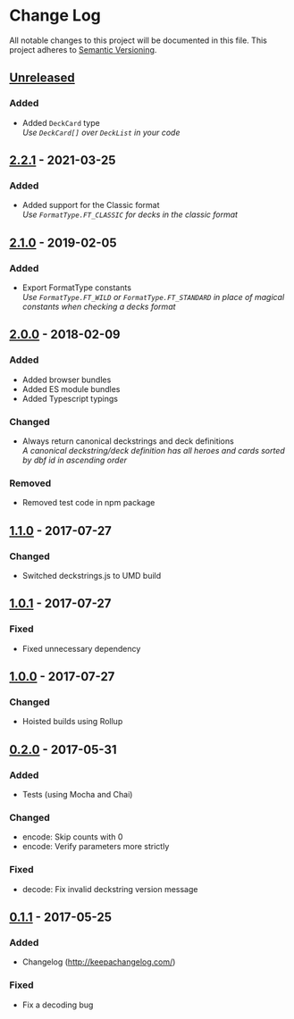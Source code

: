 # Change Log
All notable changes to this project will be documented in this file.
This project adheres to [Semantic Versioning](http://semver.org/).

## [Unreleased]
### Added
- Added `DeckCard` type  
  *Use `DeckCard[]` over `DeckList` in your code*

## [2.2.1] - 2021-03-25
### Added
- Added support for the Classic format  
  *Use `FormatType.FT_CLASSIC` for decks in the classic format*

## [2.1.0] - 2019-02-05
### Added
- Export FormatType constants  
  *Use `FormatType.FT_WILD` or `FormatType.FT_STANDARD` in place of magical constants when checking a decks format*

## [2.0.0] - 2018-02-09
### Added
- Added browser bundles
- Added ES module bundles
- Added Typescript typings

### Changed
- Always return canonical deckstrings and deck definitions  
  *A canonical deckstring/deck definition has all heroes and cards sorted by dbf id in ascending order*

### Removed
- Removed test code in npm package

## [1.1.0] - 2017-07-27
### Changed
- Switched deckstrings.js to UMD build

## [1.0.1] - 2017-07-27
### Fixed
- Fixed unnecessary dependency

## [1.0.0] - 2017-07-27
### Changed
- Hoisted builds using Rollup

## [0.2.0] - 2017-05-31
### Added
- Tests (using Mocha and Chai)

### Changed
- encode: Skip counts with 0
- encode: Verify parameters more strictly

### Fixed
- decode: Fix invalid deckstring version message

## [0.1.1] - 2017-05-25
### Added
- Changelog (http://keepachangelog.com/)

### Fixed
- Fix a decoding bug

[Unreleased]: https://github.com/HearthSim/npm-deckstrings/compare/v2.2.1...HEAD
[2.2.1]: https://github.com/HearthSim/npm-deckstrings/compare/v2.1.0...v2.2.1
[2.1.0]: https://github.com/HearthSim/npm-deckstrings/compare/v2.0.0...v2.1.0
[2.0.0]: https://github.com/HearthSim/npm-deckstrings/compare/1.1.0...v2.0.0
[1.1.0]: https://github.com/HearthSim/npm-deckstrings/compare/1.0.1...1.1.0
[1.0.1]: https://github.com/HearthSim/npm-deckstrings/compare/1.0.0...1.0.1
[1.0.0]: https://github.com/HearthSim/npm-deckstrings/compare/0.2.0...1.0.0
[0.2.0]: https://github.com/HearthSim/npm-deckstrings/compare/0.1.1...0.2.0
[0.1.1]: https://github.com/HearthSim/npm-deckstrings/compare/0.1.0...0.1.1
